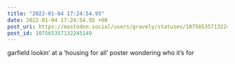 ```yaml
---
title: "2022-01-04 17:24:54.95"
date: 2022-01-04 17:24:54.95 +00
post_uri: https://mastodon.social/users/gravely/statuses/107565357132245149
post_id: 107565357132245149
---
```

garfield lookin’ at a ‘housing for all’ poster wondering who it’s for


